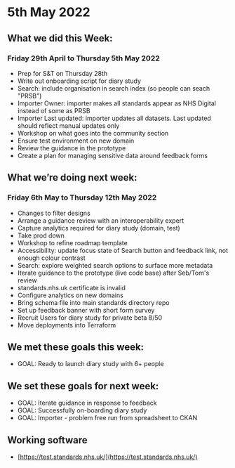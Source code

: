 # 5th May 2022 

## What we did this Week:

### Friday 29th April to Thursday 5th May 2022
* Prep for S&T on Thursday 28th
* Write out onboarding script for diary study
* Search: include organisation in search index (so people can seach "PRSB")
* Importer Owner: importer makes all standards appear as NHS Digital instead of some as PRSB
* Importer Last updated: importer updates all datasets. Last updated should reflect manual updates only
* Workshop on what goes into the community section
* Ensure test environment on new domain
* Review the guidance in the prototype
* Create a plan for managing sensitive data around feedback forms

## What we’re doing next week:

### Friday 6th May to Thursday 12th May 2022
* Changes to filter designs
* Arrange a guidance review with an interoperability expert
* Capture analytics required for diary study (domain, test)
* Take prod down
* Workshop to refine roadmap template
* Accessibility: update focus state of Search button and feedback link, not enough colour contrast
* Search: explore weighted search options to surface more metadata
* Iterate guidance to the prototype (live code base) after Seb/Tom's review
* standards.nhs.uk certificate is invalid
* Configure analytics on new domains
* Bring schema file into main standards directory repo
* Set up feedback banner with short form survey
* Recruit Users for diary study for private beta 8/50
* Move deployments into Terraform

## We met these goals this week:
* GOAL: Ready to launch diary study with 6+ people

## We set these goals for next week:
* GOAL: Iterate guidance in response to feedback
* GOAL: Successfully on-boarding diary study
* GOAL: Importer - problem free run from spreadsheet to CKAN

## Working software

* [https://test.standards.nhs.uk/](https://test.standards.nhs.uk/) 
